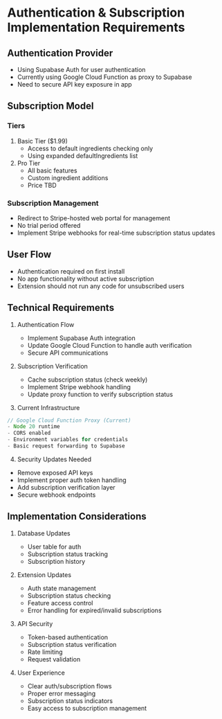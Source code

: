 # Authentication & Subscription Implementation Requirements

## Authentication Provider

- Using Supabase Auth for user authentication
- Currently using Google Cloud Function as proxy to Supabase
- Need to secure API key exposure in app

## Subscription Model

### Tiers

1. Basic Tier ($1.99)
   - Access to default ingredients checking only
   - Using expanded defaultIngredients list
2. Pro Tier
   - All basic features
   - Custom ingredient additions
   - Price TBD

### Subscription Management

- Redirect to Stripe-hosted web portal for management
- No trial period offered
- Implement Stripe webhooks for real-time subscription status updates

## User Flow

- Authentication required on first install
- No app functionality without active subscription
- Extension should not run any code for unsubscribed users

## Technical Requirements

1. Authentication Flow

   - Implement Supabase Auth integration
   - Update Google Cloud Function to handle auth verification
   - Secure API communications

2. Subscription Verification

   - Cache subscription status (check weekly)
   - Implement Stripe webhook handling
   - Update proxy function to verify subscription status

3. Current Infrastructure

```javascript
// Google Cloud Function Proxy (Current)
- Node 20 runtime
- CORS enabled
- Environment variables for credentials
- Basic request forwarding to Supabase
```

4. Security Updates Needed

- Remove exposed API keys
- Implement proper auth token handling
- Add subscription verification layer
- Secure webhook endpoints

## Implementation Considerations

1. Database Updates

   - User table for auth
   - Subscription status tracking
   - Subscription history

2. Extension Updates

   - Auth state management
   - Subscription status checking
   - Feature access control
   - Error handling for expired/invalid subscriptions

3. API Security

   - Token-based authentication
   - Subscription status verification
   - Rate limiting
   - Request validation

4. User Experience
   - Clear auth/subscription flows
   - Proper error messaging
   - Subscription status indicators
   - Easy access to subscription management
